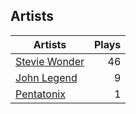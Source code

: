 ## Artists
Artists | Plays 
----- | -----: 
[Stevie Wonder](/artists/stevie-wonder-3404) | 46
[John Legend](/artists/john-legend-36643) | 9
[Pentatonix](/artists/pentatonix-655231) | 1

